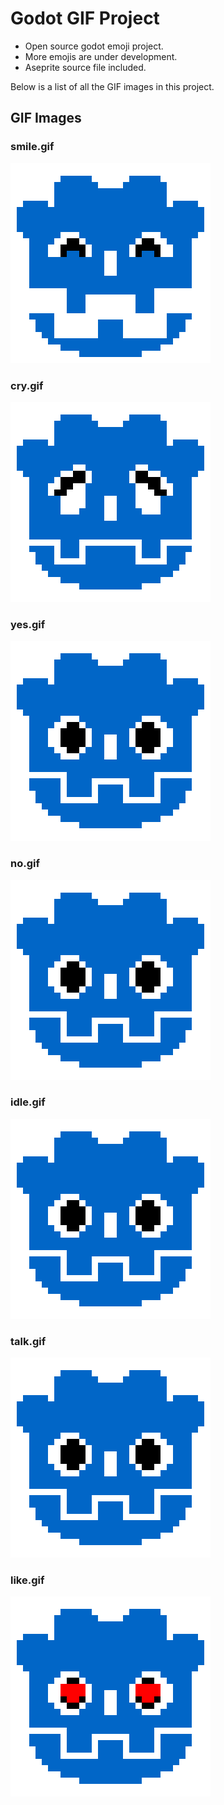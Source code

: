 # Godot GIF Project

- Open source godot emoji project.
- More emojis are under development.
- Aseprite source file included.

Below is a list of all the GIF images in this project.

## GIF Images

### **smile.gif**

![smile](./gif/smile.gif)

### **cry.gif**

![cry](./gif/cry.gif)

### **yes.gif**

![yes](./gif/yes.gif)

### **no.gif**

![no](./gif/no.gif)

### **idle.gif**

![idle](./gif/idle.gif)

### **talk.gif**

![talk](./gif/talk.gif)

### **like.gif**

![like](./gif/like.gif)
